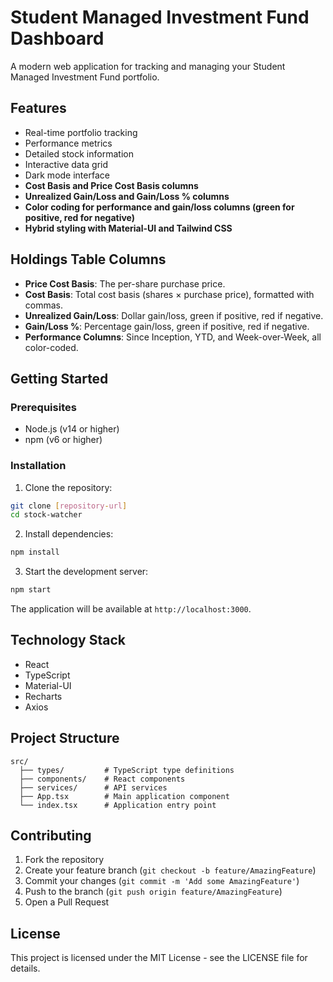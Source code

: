 # Student Managed Investment Fund Dashboard

A modern web application for tracking and managing your Student Managed Investment Fund portfolio.

## Features

- Real-time portfolio tracking
- Performance metrics
- Detailed stock information
- Interactive data grid
- Dark mode interface
- **Cost Basis and Price Cost Basis columns**
- **Unrealized Gain/Loss and Gain/Loss % columns**
- **Color coding for performance and gain/loss columns (green for positive, red for negative)**
- **Hybrid styling with Material-UI and Tailwind CSS**

## Holdings Table Columns

- **Price Cost Basis**: The per-share purchase price.
- **Cost Basis**: Total cost basis (shares × purchase price), formatted with commas.
- **Unrealized Gain/Loss**: Dollar gain/loss, green if positive, red if negative.
- **Gain/Loss %**: Percentage gain/loss, green if positive, red if negative.
- **Performance Columns**: Since Inception, YTD, and Week-over-Week, all color-coded.

## Getting Started

### Prerequisites

- Node.js (v14 or higher)
- npm (v6 or higher)

### Installation

1. Clone the repository:
```bash
git clone [repository-url]
cd stock-watcher
```

2. Install dependencies:
```bash
npm install
```

3. Start the development server:
```bash
npm start
```

The application will be available at `http://localhost:3000`.

## Technology Stack

- React
- TypeScript
- Material-UI
- Recharts
- Axios

## Project Structure

```
src/
  ├── types/         # TypeScript type definitions
  ├── components/    # React components
  ├── services/      # API services
  ├── App.tsx        # Main application component
  └── index.tsx      # Application entry point
```

## Contributing

1. Fork the repository
2. Create your feature branch (`git checkout -b feature/AmazingFeature`)
3. Commit your changes (`git commit -m 'Add some AmazingFeature'`)
4. Push to the branch (`git push origin feature/AmazingFeature`)
5. Open a Pull Request

## License

This project is licensed under the MIT License - see the LICENSE file for details. 
